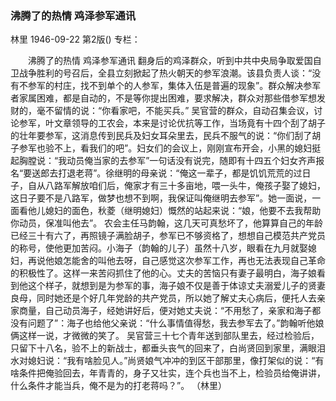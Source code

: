 ### 沸腾了的热情  鸡泽参军通讯
林里
1946-09-22
第2版()
专栏：

　　沸腾了的热情
    鸡泽参军通讯
    翻身后的鸡泽群众，听到中共中央局争取爱国自卫战争胜利的号召后，全县立刻掀起了热火朝天的参军浪潮。该县负责人谈：“没有不参军的村庄，找不到单个的人参军，集体入伍是普遍的现象”。群众解决参军者家属困难，都是自动的，不是等你提出困难，要求解决，群众对那些借参军想发财的，毫不留情的说：“你看家吧，不能买兵。”
    吴官营的群众，自动召集会议，讨论参军，叶文章领导的工农会，本来是讨论优抗等工作，当场竟有十四个刮了胡子的壮年要参军，这消息传到民兵及妇女耳朵里去，民兵不服气的说：“你们刮了胡子参军也验不上，看我们的吧”。妇女们的会议上，刚刚宣布开会，小黑的媳妇挺起胸膛说：“我动员俺当家的去参军”一句话没有说完，随即有十四五个妇女齐声报名“要送郎去打退老蒋”。徐继明的母亲说：“俺这一辈子，都是饥饥荒荒的过日子，自从八路军解放咱们后，俺家才有三十多亩地，喂一头牛，俺孩子娶了媳妇，这日子要不是八路军，做梦也想不到啊，我保证叫俺继明去参军”。她一面说，一面看他儿媳妇的面色，秋菱（继明媳妇）慨然的站起来说：“娘，他要不去我帮助你动员，保准叫他去”。
    农会主任马韵翰，这几天可真愁坏了，他算算自己的年龄已经三十有六了，再照镜子满脸胡子，参军已不够资格了，想想自己模范共产党员的称号，使他更加苦闷。小海子（韵翰的儿子）虽然十八岁，眼看在九月就娶媳妇，再说他娘怎能舍的叫他去呀，自己感觉这次参军工作，再也无法表现自己革命的积极性了。这样一来苦闷抓住了他的心。丈夫的苦恼只有妻子最明白，海子娘看到他这个样子，就想到是为参军的事，海子娘不仅是善于体谅丈夫溺爱儿子的贤妻良母，同时她还是个好几年党龄的共产党员，所以她了解丈夫心病后，便托人去亲家商量，自己动员海子，经她讲好后，便对她丈夫说：“不用愁了，亲家和海子都没有问题了”：海子也给他父亲说：“什么事情值得愁，我去参军去了。”韵翰听他娘俩这样一说，才微微的笑了。
    吴官营三十七个青年送到部队里去，经过检验后，只留下十八名，验不上的新战士，都垂头丧气的回来了，白尚贤回到家里，满眼泪水对媳妇说：“我有啥脸见人。”尚贤娘气冲冲的到区干部那里，像打架似的说：“有啥条件把俺验回去，年青青的，身子又壮实，连个兵也当不上，检验员给俺讲讲，什么条件才能当兵，俺不是为的打老蒋吗？”。
                  （林里）
